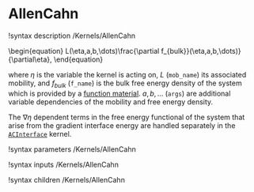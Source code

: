 # AllenCahn

!syntax description /Kernels/AllenCahn

\begin{equation}
L(\eta,a,b,\dots)\frac{\partial f_{bulk}}(\eta,a,b,\dots)}{\partial\eta},
\end{equation}

where $\eta$ is the variable the kernel is acting on, $L$ (`mob_name`) its
associated mobility, and $f_{bulk}$ (`f_name`) is the bulk free energy density
of the system which is provided by a [function material](../../introduction/FunctionMaterials).
$a,b,\dots$ (`args`)  are additional variable dependencies of the mobility and
free energy density.

The $\nabla \eta$ dependent terms in the free energy functional of the system
that arise from the gradient interface energy are handled separately in the
[`ACInterface`](/ACInterface.md) kernel.

!syntax parameters /Kernels/AllenCahn

!syntax inputs /Kernels/AllenCahn

!syntax children /Kernels/AllenCahn

